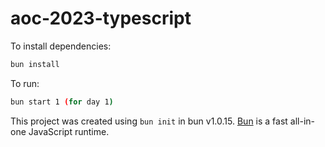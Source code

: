 # aoc-2023-typescript

To install dependencies:

```bash
bun install
```

To run:

```bash
bun start 1 (for day 1)
```

This project was created using `bun init` in bun v1.0.15. [Bun](https://bun.sh) is a fast all-in-one JavaScript runtime.
